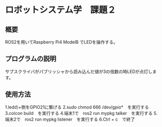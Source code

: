 # ロボットシステム学　課題２

## 概要
ROS2を用いてRaspberry Pi4 ModelB でLEDを操作する。

## プログラムの説明
サブスクライバがパブリッシャから読み込んだ値が3の倍数の時LEDが点灯します。

## 使用方法
1.ledの+側をGPIO21に繋げる
2.sudo chmod 666 /dev/gpio*　を実行する
3.colcon build　を実行する
4.端末1で　ros2 run mypkg talker　を実行する
5.端末2で　ros2 run mypkg listener　を実行する
6.Ctrl + c　で終了
